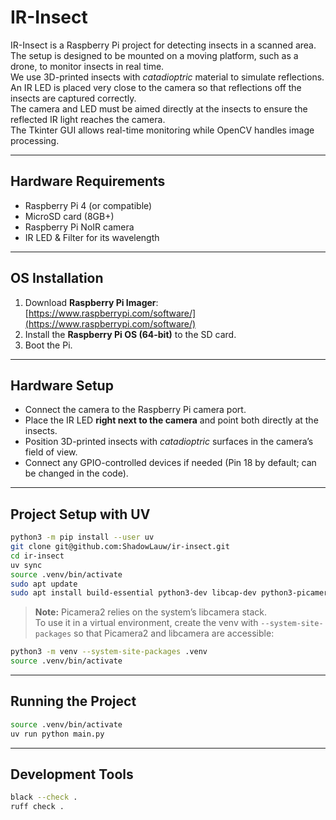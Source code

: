# IR-Insect

IR-Insect is a Raspberry Pi project for detecting insects in a scanned area.  
The setup is designed to be mounted on a moving platform, such as a drone, to monitor insects in real time.  
We use 3D-printed insects with *catadioptric* material to simulate reflections.  
An IR LED is placed very close to the camera so that reflections off the insects are captured correctly.  
The camera and LED must be aimed directly at the insects to ensure the reflected IR light reaches the camera.  
The Tkinter GUI allows real-time monitoring while OpenCV handles image processing.

---

## Hardware Requirements

- Raspberry Pi 4 (or compatible)  
- MicroSD card (8GB+)  
- Raspberry Pi NoIR camera   
- IR LED & Filter for its wavelength

---

## OS Installation

1. Download **Raspberry Pi Imager**: [https://www.raspberrypi.com/software/](https://www.raspberrypi.com/software/)  
2. Install the **Raspberry Pi OS (64-bit)** to the SD card.  
3. Boot the Pi.

---

## Hardware Setup

- Connect the camera to the Raspberry Pi camera port.  
- Place the IR LED **right next to the camera** and point both directly at the insects.  
- Position 3D-printed insects with *catadioptric* surfaces in the camera’s field of view.    
- Connect any GPIO-controlled devices if needed (Pin 18 by default; can be changed in the code).  

---

## Project Setup with UV

```bash
python3 -m pip install --user uv
git clone git@github.com:ShadowLauw/ir-insect.git
cd ir-insect
uv sync
source .venv/bin/activate
sudo apt update
sudo apt install build-essential python3-dev libcap-dev python3-picamera2
```

> **Note:** Picamera2 relies on the system’s libcamera stack.  
> To use it in a virtual environment, create the venv with `--system-site-packages` so that Picamera2 and libcamera are accessible:
```bash
python3 -m venv --system-site-packages .venv
source .venv/bin/activate
```
---

## Running the Project

```bash
source .venv/bin/activate
uv run python main.py
```

--- 
## Development Tools

```bash
black --check .
ruff check .
```